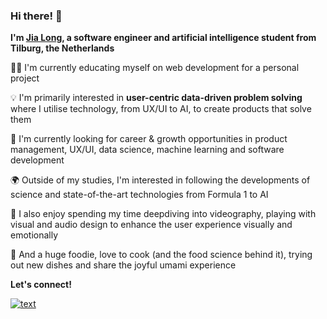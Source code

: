 ### Hi there! 👋
**I'm [Jia Long](https://xlbgh.github.io/), a software engineer and artificial intelligence student from Tilburg, the Netherlands**

👨‍💻 I'm currently educating myself on web development for a personal project

💡 I'm primarily interested in **user-centric data-driven problem solving** where I utilise technology, from UX/UI to AI, to create products that solve them

🌱 I'm currently looking for career & growth opportunities in product management, UX/UI, data science, machine learning and software development

🌍 Outside of my studies, I'm interested in following the developments of science and state-of-the-art technologies from Formula 1 to AI

🧠 I also enjoy spending my time deepdiving into videography, playing with visual and audio design to enhance the user experience visually and emotionally

🍜 And a huge foodie, love to cook (and the food science behind it), trying out new dishes and share the joyful umami experience 

**Let's connect!**

[![text](https://img.shields.io/badge/LinkedIn-0077B5?style=for-the-badge&logo=linkedin&logoColor=white)](https://www.linkedin.com/in/jialongbao)
